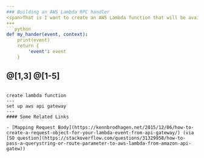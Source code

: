 ```yaml
---
### Building an AWS Lambda RPC handler
<span>That is I want to create an AWS Lambda function that will be available by HTTPs from outside</span>
+++
```python
def my_hander(event, context):
    print(event)
    return {
        'event': event
    }
```
@[1,3]
@[1-5]
---
```

create lambda function
---
set up aws api gateway
---
#### Some Related Links

- [Mapping Request Body](https://kennbrodhagen.net/2015/12/06/how-to-create-a-request-object-for-your-lambda-event-from-api-gateway/) (via [SO question](https://stackoverflow.com/questions/31329958/how-to-pass-a-querystring-or-route-parameter-to-aws-lambda-from-amazon-api-gatew))
